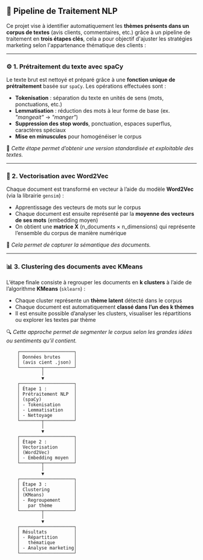 ## 🧠 Pipeline de Traitement NLP

Ce projet vise à identifier automatiquement les **thèmes présents dans un corpus de textes** (avis clients, commentaires, etc.) grâce à un pipeline de traitement en **trois étapes clés**, cela a pour objectif d'ajuster les stratégies marketing selon l'appartenance thématique des clients  :

---

### ⚙️ 1. Prétraitement du texte avec spaCy

Le texte brut est nettoyé et préparé grâce à une **fonction unique de prétraitement** basée sur `spaCy`. Les opérations effectuées sont :

- **Tokenisation** : séparation du texte en unités de sens (mots, ponctuations, etc.)
- **Lemmatisation** : réduction des mots à leur forme de base (ex. *"mangeait"* → *"manger"*)
- **Suppression des stop words**, ponctuation, espaces superflus, caractères spéciaux
- **Mise en minuscules** pour homogénéiser le corpus

🔧 *Cette étape permet d’obtenir une version standardisée et exploitable des textes.*

---

### 📐 2. Vectorisation avec Word2Vec

Chaque document est transformé en vecteur à l’aide du modèle **Word2Vec** (via la librairie `gensim`) :

- Apprentissage des vecteurs de mots sur le corpus
- Chaque document est ensuite représenté par la **moyenne des vecteurs de ses mots** (embedding moyen)
- On obtient une **matrice X** (n_documents × n_dimensions) qui représente l’ensemble du corpus de manière numérique

🧩 *Cela permet de capturer la sémantique des documents.*

---

### 📊 3. Clustering des documents avec KMeans

L’étape finale consiste à regrouper les documents en **k clusters** à l’aide de l’algorithme **KMeans** (`sklearn`) :

- Chaque cluster représente un **thème latent** détecté dans le corpus
- Chaque document est automatiquement **classé dans l’un des k thèmes**
- Il est ensuite possible d’analyser les clusters, visualiser les répartitions ou explorer les textes par thème

🔍 *Cette approche permet de segmenter le corpus selon les grandes idées ou sentiments qu’il contient.*



        ┌────────────────────┐
        │ Données brutes     │
        │ (avis cient .json) │
        └────────┬───────────┘
                 │
                 ▼
        ┌────────────────────┐
        │ Étape 1 :          │
        │ Prétraitement NLP  │
        │ (spaCy)            │
        │ - Tokenisation     │
        │ - Lemmatisation    │
        │ - Nettoyage        │
        └────────┬───────────┘
                 │
                 ▼
        ┌────────────────────┐
        │ Étape 2 :          │
        │ Vectorisation      │
        │ (Word2Vec)         │
        │ - Embedding moyen  │
        └────────┬───────────┘
                 │
                 ▼
        ┌────────────────────┐
        │ Étape 3 :          │
        │ Clustering         │
        │ (KMeans)           │
        │ - Regroupement     │
        │   par thème        │
        └────────┬───────────┘
                 │
                 ▼
        ┌────────────────────┐
        │ Résultats          │
        │ - Répartition      │
        │   thématique       │
        │ - Analyse marketing│
        └────────────────────┘
